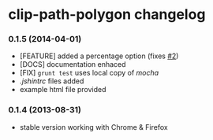 # clip-path-polygon changelog

### 0.1.5 (2014-04-01)
* [FEATURE] added a percentage option (fixes [#2](https://github.com/andrusieczko/clip-path-polygon/issues/2))
* [DOCS] documentation enhaced
* [FIX] `grunt test` uses local copy of *mocha* 
* *.jshintrc* files added
* example html file provided

### 0.1.4 (2013-08-31)
* stable version working with Chrome & Firefox